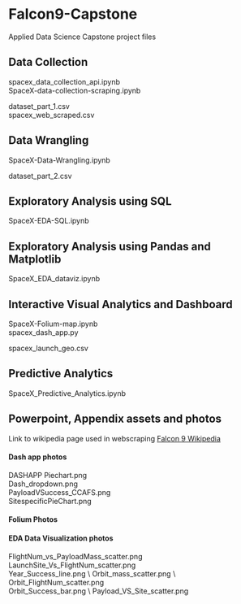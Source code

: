# Falcon9-Capstone
Applied Data Science Capstone project files 


## Data Collection
spacex_data_collection_api.ipynb \
SpaceX-data-collection-scraping.ipynb

dataset_part_1.csv \
spacex_web_scraped.csv

## Data Wrangling
SpaceX-Data-Wrangling.ipynb 

dataset_part_2.csv

## Exploratory Analysis using SQL
SpaceX-EDA-SQL.ipynb

## Exploratory Analysis using Pandas and Matplotlib
SpaceX_EDA_dataviz.ipynb

## Interactive Visual Analytics and Dashboard
SpaceX-Folium-map.ipynb \
spacex_dash_app.py 

spacex_launch_geo.csv



## Predictive Analytics
SpaceX_Predictive_Analytics.ipynb

## Powerpoint, Appendix assets and photos
Link to wikipedia page used in webscraping [Falcon 9 Wikipedia](https://en.wikipedia.org/wiki/List_of_Falcon_9_and_Falcon_Heavy_launches)

#### Dash app photos
DASHAPP Piechart.png \
Dash_dropdown.png \
PayloadVSuccess_CCAFS.png \
SitespecificPieChart.png

#### Folium Photos


#### EDA Data Visualization photos
FlightNum_vs_PayloadMass_scatter.png \
LaunchSite_Vs_FlightNum_scatter.png \
Year_Success_line.png \ 
Orbit_mass_scatter.png \ 
Orbit_FlightNum_scatter.png \
Orbit_Success_bar.png \ 
Payload_VS_Site_scatter.png






